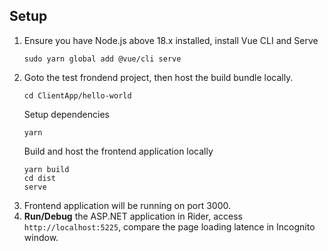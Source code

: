 ## Setup
1. Ensure you have Node.js above 18.x installed, install Vue CLI and Serve
   ```
   sudo yarn global add @vue/cli serve
   ```
2. Goto the test frondend project, then host the build bundle locally.
   ```
   cd ClientApp/hello-world
   ```
   Setup dependencies
   ```
   yarn
   ```
   Build and host the frontend application locally
   ```
   yarn build
   cd dist
   serve
   ```
4. Frontend application will be running on port 3000.
5. **Run/Debug** the ASP.NET application in Rider, access `http://localhost:5225`, compare the page loading latence in Incognito window.
